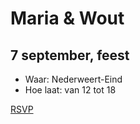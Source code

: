 # Maria & Wout

## 7 september, feest

* Waar: Nederweert-Eind
* Hoe laat: van 12 tot 18

[RSVP](https://forms.gle/tTry9xi3d42vdYxR9)
